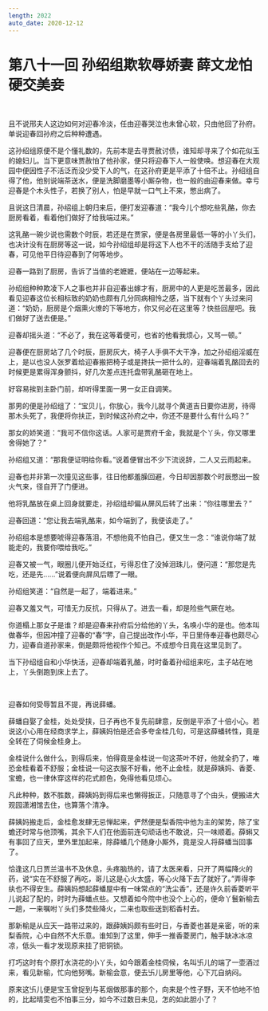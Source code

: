```yaml
---
length: 2022
auto_date: 2020-12-12
---
```


# 第八十一回 孙绍组欺软辱娇妻 薛文龙怕硬交美妾

<br>

且不说邢夫人这边如何对迎春冷淡，任由迎春哭泣也未曾心软，只由他回了孙府。单说迎春回孙府之后种种遭遇。

这孙绍组原便不是个懂礼数的，先前本是去寻贾赦讨债，谁知却寻来了个如花似玉的媳妇儿。当下更意味贾赦怕了他孙家，便只将迎春下人一般使唤。想迎春在大观园中便因性子不活泛而没少受下人的气，在这孙府更是平添了十倍不止。孙绍组自得了他，他别说端茶送水，便是洗脚磨墨等小厮杂物，也一般的由迎春来做。幸亏迎春是个木头性子，若换了别人，怕是早就一口气上不来，憋出病了。

且说这日清晨，孙绍组上朝归来后，便打发迎春道：“我今儿个想吃些乳酪，你去厨房看着，看着他们做好了给我端过来。”

这乳酪一碗少说也需数个时辰，若还是在贾家，便是各房里最低一等的小丫头们，也决计没有在厨房等这一说，如今孙绍组却是将这下人也不干的活随手支给了迎春，可见他平日待迎春到了何等地步。

迎春一路到了厨房，告诉了当值的老嬷嬷，便站在一边等起来。

孙绍组种种欺凌下人之事也并非自迎春出嫁才有，厨房中的人更是吃苦最多，因此看见迎春这位长相标致的奶奶也颇有几分同病相怜之感，当下就有个丫头过来问道：“奶奶，厨房是个烟熏火燎的下等地方，你又何必在这里等？快些回屋吧。我们做好了送去便是。”

迎春却摇头道：“不必了，我在这等着便可，也省的他看我烦心，又骂一顿。”

迎春便在厨房站了几个时辰，厨房灰大，椅子人手俱不大干净，加之孙绍组淫威在上，是以也没人张罗着给迎春搬把椅子或是搀扶一把什么的，迎春端着乳酪回去的时候更是累得浑身颤抖，好几次差点连托盘带乳酪砸在地上。

好容易挨到主卧门前，却听得里面一男一女正自调笑。

那男的便是孙绍组了：“宝贝儿，你放心，我今儿就寻个黄道吉日要你进房，待得那木头死了，我便将你扶正，到时候这孙府之中，你还不是要什么有什么吗？”

那女的娇笑道：“我可不信你这话。人家可是贾府千金，我就是个丫头，你又哪里舍得她了？”

孙绍组又道：“那我便证明给你看。”说着便冒出不少下流说辞，二人又云雨起来。

迎春也并非第一次撞见这些事，往日他都羞臊回避，今日却因那数个时辰憋出一股火气来，径自开了门便进。

他将乳酪放在桌上回身就要走，孙绍组却偏从屏风后转了出来：“你往哪里去？”

迎春回道：“您让我去端乳酪来，如今端到了，我便该走了。”

孙绍组本是想要唬得迎春落泪，不想他竟不怕自己，便又生一念：“谁说你端了就能走的，我要你喂给我吃。”

迎春又被一气，眼圈儿便开始泛红，亏得忍住了没掉泪珠儿，便问道：“那您是先吃，还是先……”说着便向屏风后瞟了一眼。

孙绍组笑道：“自然是一起了，端着进来。”

迎春又羞又气，可惜无力反抗，只得从了。进去一看，却是险些气厥在地。

你道榻上那女子是谁？却是迎春来孙府后分给他的丫头，名唤小华的是也。他本叫做春华，但因冲撞了迎春的“春”字，自己提出改作小华，平日里侍奉迎春也颇尽心力，迎春自道孙家来，倒是颇将他视作个知己。不成想今日竟在这里见到了。

当下孙绍组自和小华快活，迎春却端着乳酪，时时备着孙绍组来吃，主子站在地上，丫头倒跑到床上去了。

<br>

迎春如何受辱暂且不提，再说薛蟠。

薛蟠自娶了金桂，处处受挟，日子再也不复先前肆意，反倒是平添了十倍小心。若说这小心用在经商求学上，薛姨妈怕是还会多夸金桂几句，可是这薛蟠转性，竟是全转在了伺候金桂身上。

金桂说什么做什么，到得后来，怕得竟是金桂说一句这茶叶不好，他就全扔了，唯恐金桂看着不舒服；金桂说一句这衣服不好看，他不止金桂，就是薛姨妈、香菱、宝蟾，也一律休穿这样的花式颜色，免得他看见烦心。

凡此种种，数不胜数，薛姨妈到得后来也懒得扳正，只随意寻了个由头，便搬进大观园潇湘馆去住，也算落个清净。

薛姨妈搬走后，金桂愈发肆无忌惮起来，俨然便是梨香院中他为主的架势，除了宝蟾还时常与他顶嘴，其余下人们在他面前连句顽话也不敢说，只一味顺着。薛蝌又有事回了应天，里外里加起来，除薛蟠几个随身小厮外，竟是没人将薛蟠当回事了。

恰逢这几日贾兰温书不及休息，头疼脑热的，请了太医来看，只开了两幅降火的药，说“实在不舒服了再吃，哥儿这是心火太盛，等心火降下去了就好了。”弄得李纨也不得安生。薛姨妈想起薛蟠屋中有一味常点的“洗尘香”，还是许久前香菱听平儿说起了配的，时时为薛蟠点些。又想着如今院中也没个上心的，便命丫鬟新榆去一趟，一来嘱咐丫头们多焚些降火，二来也取些送到稻香村去。

那新榆是从应天一路带过来的，跟薛姨妈颇有些时日，与香菱也甚是亲密，听的来梨香院，心中自然不大乐意。谁知到了这里，伸手一推香菱房门，触手缺冰冰凉凉，低头一看才发现原来挂了把铜锁。

打巧这时有个原打水浇花的小丫头，如今跟着金桂伺候，名叫卐儿的端了一壶酒过来，看见新榆，忙向他努嘴。新榆会意，便去卐儿房里等他，心下兀自纳闷。

原来这卐儿便是宝玉曾捉到与茗烟做那事的那个，向来是个性子野，天不怕地不怕的，比起晴雯也不怕事三分，如今不过数日未见，怎的如此胆小了？

<br>

